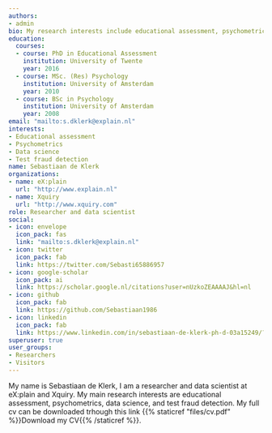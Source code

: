 ```yaml
---
authors:
- admin
bio: My research interests include educational assessment, psychometrics, data science, and test fraud detection.
education:
  courses:
  - course: PhD in Educational Assessment
    institution: University of Twente
    year: 2016
  - course: MSc. (Res) Psychology
    institution: University of Amsterdam
    year: 2010
  - course: BSc in Psychology
    institution: University of Amsterdam
    year: 2008
email: "mailto:s.dklerk@explain.nl"
interests:
- Educational assessment
- Psychometrics
- Data science
- Test fraud detection
name: Sebastiaan de Klerk
organizations:
- name: eX:plain
  url: "http://www.explain.nl"
- name: Xquiry
  url: "http://www.xquiry.com"
role: Researcher and data scientist
social:
- icon: envelope
  icon_pack: fas
  link: "mailto:s.dklerk@explain.nl"
- icon: twitter
  icon_pack: fab
  link: https://twitter.com/Sebasti65886957
- icon: google-scholar
  icon_pack: ai
  link: https://scholar.google.nl/citations?user=nUzkoZEAAAAJ&hl=nl
- icon: github
  icon_pack: fab
  link: https://github.com/Sebastiaan1986
- icon: linkedin
  icon_pack: fab
  link: https://www.linkedin.com/in/sebastiaan-de-klerk-ph-d-03a15249/?originalSubdomain=nl
superuser: true
user_groups:
- Researchers
- Visitors
---
```


My name is Sebastiaan de Klerk, I am a researcher and data scientist at eX:plain and Xquiry. My main 
research interests are educational assessment, psychometrics, data science, and test fraud detection. My full cv can be downloaded trhough this link {{% staticref "files/cv.pdf" %}}Download my CV{{% /staticref %}}.
